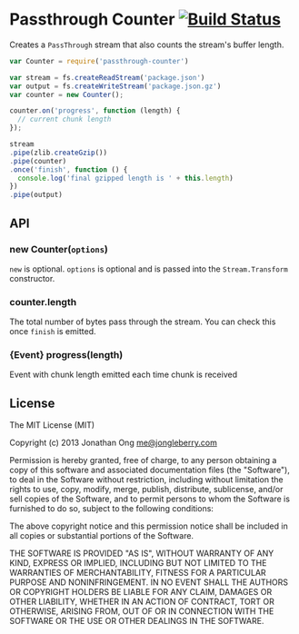 # Passthrough Counter [![Build Status](https://travis-ci.org/stream-utils/passthrough-counter.png)](https://travis-ci.org/stream-utils/passthrough-counter)

Creates a `PassThrough` stream that also counts the stream's buffer length.

```js
var Counter = require('passthrough-counter')

var stream = fs.createReadStream('package.json')
var output = fs.createWriteStream('package.json.gz')
var counter = new Counter();

counter.on('progress', function (length) {
  // current chunk length
});

stream
.pipe(zlib.createGzip())
.pipe(counter)
.once('finish', function () {
  console.log('final gzipped length is ' + this.length)
})
.pipe(output)
```

## API

### new Counter(`options`)

`new` is optional. `options` is optional and is passed into the `Stream.Transform` constructor.

### counter.length

The total number of bytes pass through the stream.
You can check this once `finish` is emitted.

### {Event} progress(length)

Event with chunk length emitted each time chunk is received

## License

The MIT License (MIT)

Copyright (c) 2013 Jonathan Ong me@jongleberry.com

Permission is hereby granted, free of charge, to any person obtaining a copy
of this software and associated documentation files (the "Software"), to deal
in the Software without restriction, including without limitation the rights
to use, copy, modify, merge, publish, distribute, sublicense, and/or sell
copies of the Software, and to permit persons to whom the Software is
furnished to do so, subject to the following conditions:

The above copyright notice and this permission notice shall be included in
all copies or substantial portions of the Software.

THE SOFTWARE IS PROVIDED "AS IS", WITHOUT WARRANTY OF ANY KIND, EXPRESS OR
IMPLIED, INCLUDING BUT NOT LIMITED TO THE WARRANTIES OF MERCHANTABILITY,
FITNESS FOR A PARTICULAR PURPOSE AND NONINFRINGEMENT. IN NO EVENT SHALL THE
AUTHORS OR COPYRIGHT HOLDERS BE LIABLE FOR ANY CLAIM, DAMAGES OR OTHER
LIABILITY, WHETHER IN AN ACTION OF CONTRACT, TORT OR OTHERWISE, ARISING FROM,
OUT OF OR IN CONNECTION WITH THE SOFTWARE OR THE USE OR OTHER DEALINGS IN
THE SOFTWARE.